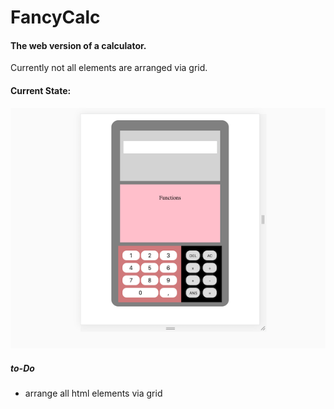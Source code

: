 # FancyCalc

#### The web version of a calculator.

Currently not all elements are arranged via grid. 

#### Current State:

![](images/screenshot.png)

##### to-Do
* arrange all html elements via grid

